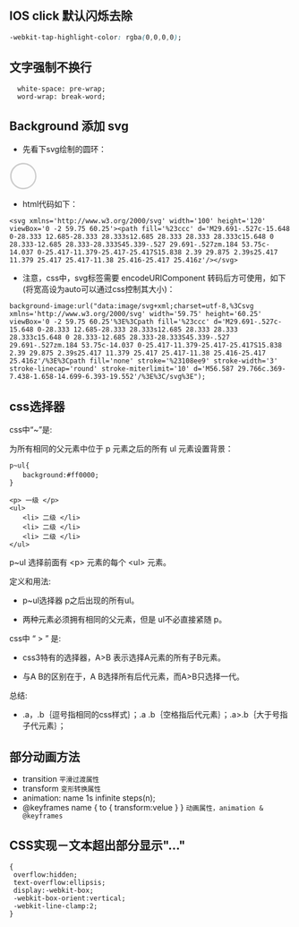 <link rel="stylesheet" href="highlight/styles/atom-one-light.css">
<script src="highlight/highlight.min.js"></script>
<script>hljs.initHighlightingOnLoad();</script>

## IOS click 默认闪烁去除

```css
-webkit-tap-highlight-color: rgba(0,0,0,0); 
```

## 文字强制不换行

```
  white-space: pre-wrap;
  word-wrap: break-word;
```

## Background 添加 svg

* 先看下svg绘制的圆环：

 <svg xmlns='http://www.w3.org/2000/svg' width='50' height='50' viewBox='0 -2 59.75 60.25'><path fill='#ccc' d='M29.691-.527c-15.648 0-28.333 12.685-28.333 28.333s12.685 28.333 28.333 28.333c15.648 0 28.333-12.685 28.333-28.333S45.339-.527 29.691-.527zm.184 53.75c-14.037 0-25.417-11.379-25.417-25.417S15.838 2.39 29.875 2.39s25.417 11.379 25.417 25.417-11.38 25.416-25.417 25.416z'/></svg>

* html代码如下：

```
<svg xmlns='http://www.w3.org/2000/svg' width='100' height='120' viewBox='0 -2 59.75 60.25'><path fill='%23ccc' d='M29.691-.527c-15.648 0-28.333 12.685-28.333 28.333s12.685 28.333 28.333 28.333c15.648 0 28.333-12.685 28.333-28.333S45.339-.527 29.691-.527zm.184 53.75c-14.037 0-25.417-11.379-25.417-25.417S15.838 2.39 29.875 2.39s25.417 11.379 25.417 25.417-11.38 25.416-25.417 25.416z'/></svg>
```

* 注意，css中，svg标签需要 encodeURIComponent 转码后方可使用，如下(将宽高设为auto可以通过css控制其大小)：

```
background-image:url("data:image/svg+xml;charset=utf-8,%3Csvg xmlns='http://www.w3.org/2000/svg' width='59.75' height='60.25' viewBox='0 -2 59.75 60.25'%3E%3Cpath fill='%23ccc' d='M29.691-.527c-15.648 0-28.333 12.685-28.333 28.333s12.685 28.333 28.333 28.333c15.648 0 28.333-12.685 28.333-28.333S45.339-.527 29.691-.527zm.184 53.75c-14.037 0-25.417-11.379-25.417-25.417S15.838 2.39 29.875 2.39s25.417 11.379 25.417 25.417-11.38 25.416-25.417 25.416z'/%3E%3Cpath fill='none' stroke='%23108ee9' stroke-width='3' stroke-linecap='round' stroke-miterlimit='10' d='M56.587 29.766c.369-7.438-1.658-14.699-6.393-19.552'/%3E%3C/svg%3E");

```

## css选择器

css中“~”是:


为所有相同的父元素中位于 p 元素之后的所有 ul 元素设置背景：

~~~
p~ul{
　　background:#ff0000;
}
 
<p> 一级 </p>
<ul>
　　<li> 二级 </li>
　　<li> 二级 </li>
　　<li> 二级 </li>
</ul>
~~~

p~ul 选择前面有 \<p> 元素的每个 \<ul> 元素。
 
定义和用法:

* p~ul选择器 p之后出现的所有ul。

* 两种元素必须拥有相同的父元素，但是 ul不必直接紧随 p。

 

css中 “ > ” 是:

* css3特有的选择器，A>B 表示选择A元素的所有子B元素。

* 与A B的区别在于，A B选择所有后代元素，而A>B只选择一代。

总结:

*  .a，.b｛逗号指相同的css样式｝；.a .b｛空格指后代元素｝；.a>.b｛大于号指子代元素｝；
 

 
## 部分动画方法

* transition
`平滑过渡属性`
* transform
`变形转换属性`
* animation: name 1s infinite steps(n);
* @keyframes name {
	to {
		transform:velue
	}
}
`动画属性，animation & @keyframes`

## CSS实现－文本超出部分显示"…" 

	{
	 overflow:hidden;  					
     text-overflow:ellipsis; 			
     display:-webkit-box;  				 
     -webkit-box-orient:vertical;  	
     -webkit-line-clamp:2; 	
    }